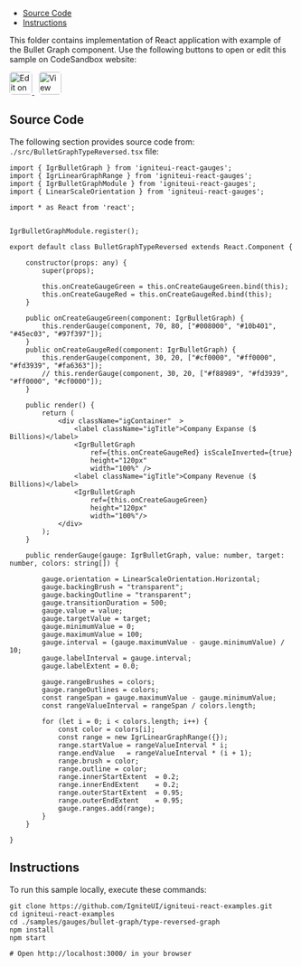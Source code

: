 <!-- WARNING Do not change this file because it wil be auto re-generated from template file: -->
<!-- https://github.com/IgniteUI/igniteui-react-examples/tree/master/sample-template-files/ReadMe.md -->

<!-- ## Table of Contents -->
<!-- - [Sample Preview](#Sample-Preview) -->
- [Source Code](#Source-Code)
- [Instructions](#Instructions)

This folder contains implementation of React application with example of the Bullet Graph component. Use the following buttons to open or edit this sample on CodeSandbox website:

<!-- [Bullet Graph](https://infragistics.com/Reactsite/components/bullet-graph.html) -->

<html lang="en" xmlns="http://www.w3.org/1999/xhtml">
    <body>
        <a target="_blank" href="https://codesandbox.io/s/github/IgniteUI/igniteui-react-examples/tree/master/samples/gauges/bullet-graph/type-reversed-graph?fontsize=14&hidenavigation=1&theme=dark&view=preview&file=/src/BulletGraphTypeReversed.tsx" rel="noopener noreferrer">
            <img height="40px" style="border-radius: 0.3rem" alt="Edit on CodeSandbox" src="https://static.infragistics.com/xplatform/images/sandbox/edit.png"/>
        </a>
        <!-- <a target="_blank"
href="https://codesandbox.io/s/github/IgniteUI/igniteui-react-examples/tree/master/samples/maps/geo-map/binding-csv-points?fontsize=14&hidenavigation=1&theme=dark&view=preview">
            <img alt="Edit Sample" src="https://codesandbox.io/static/img/play-codesandbox.svg"/>
        </a> -->
        <a target="_blank" style="margin-left: 0.5rem"
href="https://codesandbox.io/embed/github/IgniteUI/igniteui-react-examples/tree/master/samples/gauges/bullet-graph/type-reversed-graph?fontsize=14&hidenavigation=1&theme=dark&view=preview&file=/src/BulletGraphTypeReversed.tsx">
            <img height="40px" style="border-radius: 0.3rem" alt="View on CodeSandbox" src="https://static.infragistics.com/xplatform/images/sandbox/view.png"/>
        </a>
        <!-- <a target="_blank"
href="https://codesandbox.io/embed/github/IgniteUI/igniteui-react-examples/tree/master/samples/maps/geo-map/binding-csv-points?fontsize=14&hidenavigation=1&theme=dark&view=preview">
            <img alt="View on CodeSandbox" src="https://static.infragistics.com/xplatform/images/sandbox/view.png"/>
        </a>
https://codesandbox.io/embed/react-treemap-overview-rtb45
https://codesandbox.io/static/img/play-codesandbox.svg
https://codesandbox.io/embed/react-treemap-overview-rtb45?view=browser -->
    </body>
</html>

<!-- ## Sample Preview -->

<!-- <iframe
  src="https://codesandbox.io/embed/github/IgniteUI/igniteui-react-examples/tree/master/samples/gauges/bullet-graph/type-reversed-graph?fontsize=14&hidenavigation=1&theme=dark&view=preview&file=/src/BulletGraphTypeReversed.tsx"
  style="width:100%; height:400px; border:0; border-radius: 4px; overflow:hidden;"
  allow="accelerometer; ambient-light-sensor; camera; encrypted-media; geolocation; gyroscope; hid; microphone; midi; payment; usb; vr"
  sandbox="allow-forms allow-modals allow-popups allow-presentation allow-same-origin allow-scripts"
></iframe> -->

## Source Code

The following section provides source code from:
`./src/BulletGraphTypeReversed.tsx` file:

```tsx
import { IgrBulletGraph } from 'igniteui-react-gauges';
import { IgrLinearGraphRange } from 'igniteui-react-gauges';
import { IgrBulletGraphModule } from 'igniteui-react-gauges';
import { LinearScaleOrientation } from 'igniteui-react-gauges';

import * as React from 'react';


IgrBulletGraphModule.register();

export default class BulletGraphTypeReversed extends React.Component {

    constructor(props: any) {
        super(props);

        this.onCreateGaugeGreen = this.onCreateGaugeGreen.bind(this);
        this.onCreateGaugeRed = this.onCreateGaugeRed.bind(this);
    }

    public onCreateGaugeGreen(component: IgrBulletGraph) {
        this.renderGauge(component, 70, 80, ["#008000", "#10b401", "#45ec03", "#97f397"]);
    }
    public onCreateGaugeRed(component: IgrBulletGraph) {
        this.renderGauge(component, 30, 20, ["#cf0000", "#ff0000", "#fd3939", "#fa6363"]);
        // this.renderGauge(component, 30, 20, ["#f88989", "#fd3939", "#ff0000", "#cf0000"]);
    }

    public render() {
        return (
            <div className="igContainer"  >
                <label className="igTitle">Company Expanse ($ Billions)</label>
                <IgrBulletGraph
                    ref={this.onCreateGaugeRed} isScaleInverted={true}
                    height="120px"
                    width="100%" />
                <label className="igTitle">Company Revenue ($ Billions)</label>
                <IgrBulletGraph
                    ref={this.onCreateGaugeGreen}
                    height="120px"
                    width="100%"/>
            </div>
        );
    }

    public renderGauge(gauge: IgrBulletGraph, value: number, target: number, colors: string[]) {

        gauge.orientation = LinearScaleOrientation.Horizontal;
        gauge.backingBrush = "transparent";
        gauge.backingOutline = "transparent";
        gauge.transitionDuration = 500;
        gauge.value = value;
        gauge.targetValue = target;
        gauge.minimumValue = 0;
        gauge.maximumValue = 100;
        gauge.interval = (gauge.maximumValue - gauge.minimumValue) / 10;
        gauge.labelInterval = gauge.interval;
        gauge.labelExtent = 0.0;

        gauge.rangeBrushes = colors;
        gauge.rangeOutlines = colors;
        const rangeSpan = gauge.maximumValue - gauge.minimumValue;
        const rangeValueInterval = rangeSpan / colors.length;

        for (let i = 0; i < colors.length; i++) {
            const color = colors[i];
            const range = new IgrLinearGraphRange({});
            range.startValue = rangeValueInterval * i;
            range.endValue   = rangeValueInterval * (i + 1);
            range.brush = color;
            range.outline = color;
            range.innerStartExtent  = 0.2;
            range.innerEndExtent    = 0.2;
            range.outerStartExtent  = 0.95;
            range.outerEndExtent    = 0.95;
            gauge.ranges.add(range);
        }
    }

}
```

## Instructions
To run this sample locally, execute these commands:

```
git clone https://github.com/IgniteUI/igniteui-react-examples.git
cd igniteui-react-examples
cd ./samples/gauges/bullet-graph/type-reversed-graph
npm install
npm start

# Open http://localhost:3000/ in your browser
```

